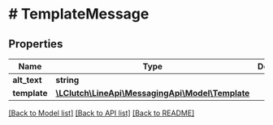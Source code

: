 # # TemplateMessage

## Properties

Name | Type | Description | Notes
------------ | ------------- | ------------- | -------------
**alt_text** | **string** |  |
**template** | [**\LClutch\LineApi\MessagingApi\Model\Template**](Template.md) |  |

[[Back to Model list]](../../README.md#models) [[Back to API list]](../../README.md#endpoints) [[Back to README]](../../README.md)
